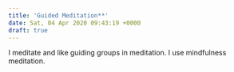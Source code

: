 ```yaml
---
title: 'Guided Meditation**'
date: Sat, 04 Apr 2020 09:43:19 +0000
draft: true
---
```


I meditate and like guiding groups in meditation. I use mindfulness meditation.